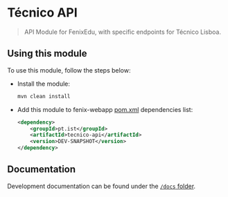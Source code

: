 # Técnico API

> API Module for FenixEdu, with specific endpoints for Técnico Lisboa.

## Using this module

To use this module, follow the steps below:

- Install the module:

  ```sh
  mvn clean install
  ```

- Add this module to fenix-webapp [pom.xml](https://github.com/ist-dsi/fenix-webapp/blob/master/pom.xml) dependencies list:

  ```xml
  <dependency>
      <groupId>pt.ist</groupId>
      <artifactId>tecnico-api</artifactId>
      <version>DEV-SNAPSHOT</version>
  </dependency>
  ```

## Documentation

Development documentation can be found under the [`/docs` folder](./docs/).
